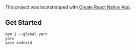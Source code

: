 This project was bootstrapped with [Create React Native App](https://github.com/react-community/create-react-native-app).

## Get Started

```
npm i --global yarn
yarn
yarn android
```
